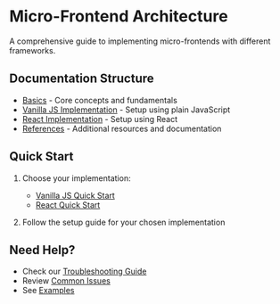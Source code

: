 # Micro-Frontend Architecture
A comprehensive guide to implementing micro-frontends with different frameworks.

## Documentation Structure
- [Basics](./docs/basics.md) - Core concepts and fundamentals
- [Vanilla JS Implementation](./docs/vanilla-implementation.md) - Setup using plain JavaScript
- [React Implementation](./docs/react-implementation.md) - Setup using React
- [References](./docs/references.md) - Additional resources and documentation

## Quick Start
1. Choose your implementation:
   - [Vanilla JS Quick Start](./docs/vanilla-implementation.md#quick-start)
   - [React Quick Start](./docs/react-implementation.md#quick-start)

2. Follow the setup guide for your chosen implementation

## Need Help?
- Check our [Troubleshooting Guide](./docs/troubleshooting.md)
- Review [Common Issues](./docs/common-issues.md)
- See [Examples](./docs/examples.md)


